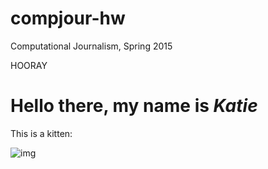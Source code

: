 # compjour-hw
Computational Journalism, Spring 2015

HOORAY

# Hello there, my name is _Katie_

This is a kitten: 

![img](http://placekitten.com/g/300/300)
